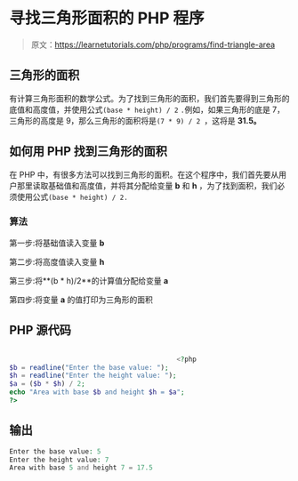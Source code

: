 # 寻找三角形面积的 PHP 程序

> 原文：<https://learnetutorials.com/php/programs/find-triangle-area>

## 三角形的面积

有计算三角形面积的数学公式。为了找到三角形的面积，我们首先要得到三角形的底值和高度值，并使用公式`(base * height) / 2` `.`例如，如果三角形的底是 7，三角形的高度是 9，那么三角形的面积将是`(7 * 9) / 2 `，这将是 **31.5。**

## 如何用 PHP 找到三角形的面积

在 PHP 中，有很多方法可以找到三角形的面积。在这个程序中，我们首先要从用户那里读取基础值和高度值，并将其分配给变量 **b** 和 **h** ，为了找到面积，我们必须使用公式`(base * height) / 2. `

### 算法

第一步:将基础值读入变量 **b**

第二步:将高度值读入变量 **h**

第三步:将**(b * h)/2**的计算值分配给变量 **a**

第四步:将变量 **a** 的值打印为三角形的面积

## PHP 源代码

```php

                                          <?php
$b = readline("Enter the base value: ");
$h = readline("Enter the height value: ");
$a = ($b * $h) / 2;
echo "Area with base $b and height $h = $a";
?>

```

## 输出

```php
Enter the base value: 5
Enter the height value: 7
Area with base 5 and height 7 = 17.5
```
